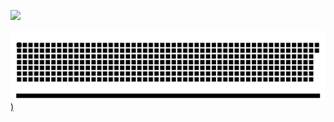 [![]((https://github.com/midlaj-muhammed/midlaj-muhammed/blob/main/chat.svg))](https://www.linkedin.com/in//) 



[![](https://github.com/midlaj-muhammed/midlaj-muhammed/blob/main/github-contribution-grid-snake.svg))](https://www.linkedin.com/in/)
